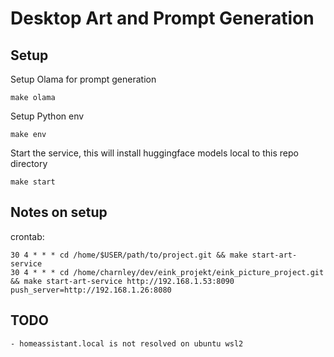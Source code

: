 
# Desktop Art and Prompt Generation

## Setup

Setup Olama for prompt generation

    make olama

Setup Python env

    make env

Start the service, this will install huggingface models local to this repo directory

    make start

## Notes on setup

crontab:

    30 4 * * * cd /home/$USER/path/to/project.git && make start-art-service
    30 4 * * * cd /home/charnley/dev/eink_projekt/eink_picture_project.git && make start-art-service http://192.168.1.53:8090 push_server=http://192.168.1.26:8080

## TODO

    - homeassistant.local is not resolved on ubuntu wsl2
